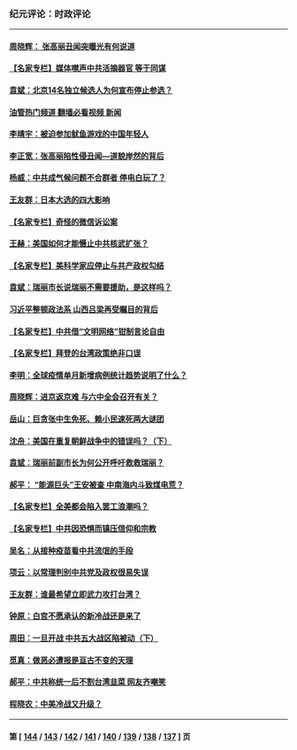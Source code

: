 ### 纪元评论：时政评论
---
#### [周晓辉： 张高丽丑闻突曝光有何说道](../../pages/nsc1025/n13351161.md?11040330) 
#### [【名家专栏】媒体噤声中共活摘器官 等于同谋](../../pages/nsc1025/n13350726.md?11040330) 
#### [袁斌：北京14名独立候选人为何宣布停止参选？](../../pages/nsc1025/n13349774.md?11040330) 
#### [油管热门频道 翻墙必看视频 新闻](ok?11040330)
#### [李靖宇：被迫参加鱿鱼游戏的中国年轻人](../../pages/nsc1025/n13349660.md?11040330) 
#### [李正宽：张高丽陷性侵丑闻—道貌岸然的背后](../../pages/nsc1025/n13349318.md?11040330) 
#### [杨威：中共成气候问题不合群者 停电白玩了？](../../pages/nsc1025/n13348414.md?11040330) 
#### [王友群：日本大选的四大影响](../../pages/nsc1025/n13348950.md?11040330) 
#### [【名家专栏】奇怪的微信诉讼案](../../pages/nsc1025/n13347820.md?11040330) 
#### [王赫：美国如何才能慑止中共核武扩张？](../../pages/nsc1025/n13348851.md?11040330) 
#### [【名家专栏】美科学家应停止与共产政权勾结](../../pages/nsc1025/n13347831.md?11040330) 
#### [袁斌：瑞丽市长说瑞丽不需要援助，是这样吗？](../../pages/nsc1025/n13347206.md?11040330) 
#### [习近平整顿政法系 山西吕梁再受瞩目的背后](../../pages/nsc1025/n13346552.md?11040330) 
#### [【名家专栏】中共借“文明网络”钳制言论自由](../../pages/nsc1025/n13345291.md?11040330) 
#### [【名家专栏】拜登的台湾政策绝非口误](../../pages/nsc1025/n13345268.md?11040330) 
#### [李明：全球疫情单月新增病例统计趋势说明了什么？](../../pages/nsc1025/n13346006.md?11040330) 
#### [周晓辉：进京返京难 与六中全会召开有关？](../../pages/nsc1025/n13345941.md?11040330) 
#### [岳山：巨贪张中生免死、赖小民速死两大谜团](../../pages/nsc1025/n13345875.md?11040330) 
#### [沈舟：美国在重复朝鲜战争中的错误吗？（下）](../../pages/nsc1025/n13343661.md?11040330) 
#### [袁斌：瑞丽前副市长为何公开呼吁救救瑞丽？](../../pages/nsc1025/n13344600.md?11040330) 
#### [郝平： “能源巨头”王安被查 中南海内斗致煤电荒？](../../pages/nsc1025/n13344546.md?11040330) 
#### [【名家专栏】全美都会陷入罢工浪潮吗？](../../pages/nsc1025/n13343081.md?11040330) 
#### [【名家专栏】中共因恐惧而镇压信仰和宗教](../../pages/nsc1025/n13343042.md?11040330) 
#### [吴名：从接种疫苗看中共流氓的手段](../../pages/nsc1025/n13343623.md?11040330) 
#### [项云：以常理判别中共党及政权很易失误](../../pages/nsc1025/n13343312.md?11040330) 
#### [王友群：谁最希望立即武力攻打台湾？](../../pages/nsc1025/n13341804.md?11040330) 
#### [钟原：白宫不愿承认的新冷战还是来了](../../pages/nsc1025/n13341665.md?11040330) 
#### [周田：一旦开战 中共五大战区陷被动（下）](../../pages/nsc1025/n13339988.md?11040330) 
#### [觅真：做恶必遭报是亘古不变的天理](../../pages/nsc1025/n13341676.md?11040330) 
#### [郝平：中共称统一后不割台湾韭菜 网友齐嘲笑](../../pages/nsc1025/n13341556.md?11040330) 
#### [程晓农：中美冷战又升级？](../../pages/nsc1025/n13341534.md?11040330) 

---
#### 第 [ [144](./144.md?11040330) / [143](./143.md?11040330) / [142](./142.md?11040330) / [141](./141.md?11040330) / [140](./140.md?11040330) / [139](./139.md?11040330) / [138](./138.md?11040330) / [137](./137.md?11040330) ] 页
